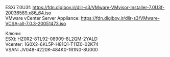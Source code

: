 ESXi 7.0U3f: https://fdn.digiboy.ir/dlir-s3/VMware-VMvisor-Installer-7.0U3f-20036589.x86_64.iso  
VMware vCenter Server Appliance: https://fdn.digiboy.ir/dlir-s3/VMware-VCSA-all-7.0.3-20051473.iso  

Ключи:  
ESXi: HZ0R2-8TL92-08909-8L2QM-2YALD  
Vcenter: 1G0X2-6KL5P-H81Q1-T11Z0-02K74  
VSAN: JV048-4220K-484K0-1R1N0-8U000  

